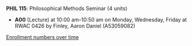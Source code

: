 **PHIL 115**: Philosophical Methods Seminar (4 units)

- **A00** (Lecture) at 10:00 am–10:50 am on Monday, Wednesday, Friday at RWAC 0426 by Finley, Aaron Daniel (A53059082)

[Enrollment numbers over time](./PHIL115.tsv)
